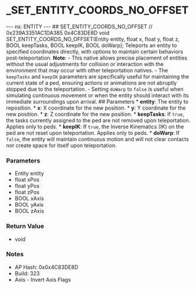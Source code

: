 # _SET_ENTITY_COORDS_NO_OFFSET

--- ns: ENTITY --- ## SET_ENTITY_COORDS_NO_OFFSET  // 0x239A3351AC1DA385 0x4C83DE8D void SET_ENTITY_COORDS_NO_OFFSET(Entity entity, float x, float y, float z, BOOL keepTasks, BOOL keepIK, BOOL doWarp);  Teleports an entity to specified coordinates directly, with options to maintain certain behaviors post-teleportation.  **Note**: - This native allows precise placement of entities without the usual adjustments for collision or interaction with the environment that may occur with other teleportation natives. - The `keepTasks` and `keepIK` parameters are specifically useful for maintaining the current state of a ped, ensuring actions or animations are not abruptly stopped due to the teleportation. - Setting `doWarp` to `false` is useful when simulating continuous movement or when the entity should interact with its immediate surroundings upon arrival.  ## Parameters * **entity**: The entity to reposition. * **x**: X coordinate for the new position. * **y**: Y coordinate for the new position. * **z**: Z coordinate for the new position. * **keepTasks**: If `true`, the tasks currently assigned to the ped are not removed upon teleportation. Applies only to peds. * **keepIK**: If `true`, the Inverse Kinematics (IK) on the ped are not reset upon teleportation. Applies only to peds. * **doWarp**: If `false`, the entity will maintain continuous motion and will not clear contacts nor create space for itself upon teleportation.

### Parameters
* Entity entity
* float xPos
* float yPos
* float zPos
* BOOL xAxis
* BOOL yAxis
* BOOL zAxis

### Return Value
* void

### Notes
* AP Hash: 0x0x4C83DE8D
* Build: 323
* Axis - Invert Axis Flags


